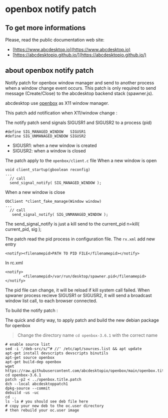# openbox notify patch

## To get more informations

Please, read the public documentation web site:
* [https://www.abcdesktop.io](https://www.abcdesktop.io)
* [https://abcdesktopio.github.io/](https://abcdesktopio.github.io/)

## about openbox notify patch

Notify patch for openbox window manager and send to another process when a window change event occurs.
This patch is only required to send message (Create/Close) to the abcdesktop backend stack (spawner.js).

abcdesktop use [openbox](http://openbox.org/) as X11 window manager.

This patch add notification when X11/window change :

The notify patch send signals SIGUSR1 and SIGUSR2 to a process (pid)

```
#define SIG_MANAGED_WINDOW   SIGUSR1
#define SIG_UNMANAGED_WINDOW SIGUSR2
```

* SIGUSR1: when a new window is created
* SIGUSR2: when a window is closed 

The patch apply to the ```openbox/client.c``` file 
When a new window is open

```
void client_startup(gboolean reconfig)
...
  // call
  send_signal_notify( SIG_MANAGED_WINDOW ); 
```

When a new window is close

```
ObClient *client_fake_manage(Window window)
...
  // call
   send_signal_notify( SIG_UNMANAGED_WINDOW );
```

The send_signal_notify is just a kill send to the current_pid 
n=kill( current_pid, sig );


The patch read the pid process in configuration file.
The ```rx.xml``` add new entry 

```<notify><filenamepid>PATH TO PID FILE</filenamepid></notify>```

In rc.xml
```
<notify>
        <filenamepid>/var/run/desktop/spawner.pid</filenamepid>
</notify>
```

The pid file can change, it will be reload if kill system call failed.
When spwaner process recieve SIGUSR1 or SIGUSR2, it will send a broadcast window list call, to each browser connected.


To build the notify patch :

The quick and dirty way, to apply patch and build the new debian package for openbox 
> Change the directory name ```cd openbox-3.6.1``` with the correct name

```
# enable source list
sed -i '/deb-src/s/^# //' /etc/apt/sources.list && apt update
apt-get install devscripts devscripts binutils
apt-get source openbox
apt-get build-dep openbox
wget https://raw.githubusercontent.com/abcdesktopio/openbox/main/openbox.title.patch
cd openbox-3.6.1
patch -p2 < ../openbox.title.patch 
dch --local abcdesktoppatch1
dpkg-source --commit
debuild -us -uc
cd ..
ls -la # you should see deb file here
# copy your new deb to the oc.user directory 
# then rebuild your oc.user image 
```


